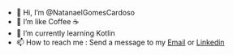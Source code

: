 - 👋 Hi, I’m @NatanaelGomesCardoso
- 👀 I’m like Coffee :coffee:
- 🌱 I’m currently learning Kotlin
- 📫 How to reach me : Send a message to my [Email](https://mail.google.com/mail/u/0/?ogbl#inbox?compose=jrjtXJTmRTTBcxMNPJTRShCKSKmgcDZgZZLfvwprmRbSBtmvsTrpDXwcVFTLJRVVBrzMtzDw) or [Linkedin](https://www.linkedin.com/in/natanael-gomes-cardoso-3315b5207/)
